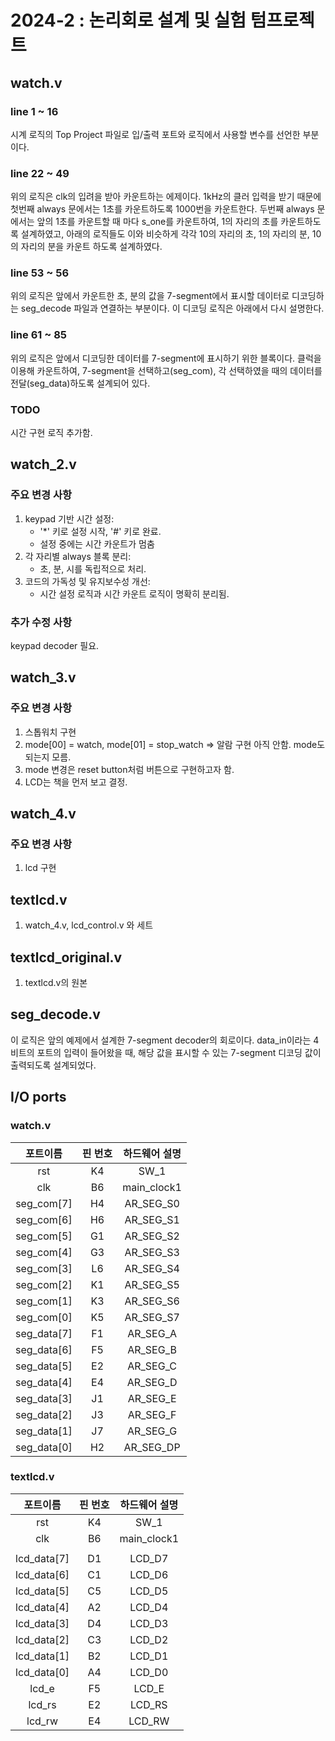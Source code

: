 # 2024-2 : 논리회로 설계 및 실험 텀프로젝트

## watch.v

### line 1 ~ 16
시계 로직의 Top Project 파일로 입/출력 포트와 로직에서 사용할 변수를 선언한 부분이다.

### line 22 ~ 49
위의 로직은 clk의 입려을 받아 카운트하는 에제이다. 1kHz의 클러 입력을 받기 때문에 첫번째 always 문에서는 1초를 카운트하도록 1000번을 카운트한다. 두번째 always 문에서는 앞의 1초를 카운트할 때 마다 s_one를 카운트하여, 1의 자리의 초를 카운트하도록 설계하였고, 아래의 로직들도 이와 비슷하게 각각 10의 자리의 초, 1의 자리의 분, 10의 자리의 분을 카운트 하도록 설계하였다.

### line 53 ~ 56
위의 로직은 앞에서 카운트한 초, 분의 값을 7-segment에서 표시할 데이터로 디코딩하는 seg_decode 파일과 연결하는 부분이다. 이 디코딩 로직은 아래에서 다시 설명한다.

### line 61 ~ 85
위의 로직은 앞에서 디코딩한 데이터를 7-segment에 표시하기 위한 블록이다. 클럭을 이용해 카운트하여, 7-segment을 선택하고(seg_com), 각 선택하였을 때의 데이터를 전달(seg_data)하도록 설계되어 있다.

### TODO
시간 구현 로직 추가함.

## watch_2.v
### 주요 변경 사항
1. keypad 기반 시간 설정:
   - '*' 키로 설정 시작, '#' 키로 완료.
   - 설정 중에는 시간 카운트가 멈춤
2. 각 자리별 always 블록 분리:
   - 초, 분, 시를 독립적으로 처리.
3. 코드의 가독성 및 유지보수성 개선:
   - 시간 설정 로직과 시간 카운트 로직이 명확히 분리됨.
### 추가 수정 사항
keypad decoder 필요. 

## watch_3.v
### 주요 변경 사항
1. 스톱워치 구현
2. mode[00] = watch, mode[01] = stop_watch => 알람 구현 아직 안함. mode도 되는지 모름.
3. mode 변경은 reset button처럼 버튼으로 구현하고자 함.
4. LCD는 책을 먼저 보고 결정.

## watch_4.v
### 주요 변경 사항
1. lcd 구현

## textlcd.v
1. watch_4.v, lcd_control.v 와 세트

## textlcd_original.v
1. textlcd.v의 원본


## seg_decode.v

이 로직은 앞의 예제에서 설계한 7-segment decoder의 회로이다. data_in이라는 4비트의 포트의 입력이 들어왔을 때, 해당 값을 표시할 수 있는 7-segment 디코딩 값이 출력되도록 설계되었다.

## I/O ports
### watch.v
|포트이름|핀 번호|하드웨어 설명|
|:------------:|:------------:|:------------:|
|rst|K4|SW_1|
|clk|B6|main_clock1|
|seg_com[7]|H4|AR_SEG_S0|
|seg_com[6]|H6|AR_SEG_S1|
|seg_com[5]|G1|AR_SEG_S2|
|seg_com[4]|G3|AR_SEG_S3|
|seg_com[3]|L6|AR_SEG_S4|
|seg_com[2]|K1|AR_SEG_S5|
|seg_com[1]|K3|AR_SEG_S6|
|seg_com[0]|K5|AR_SEG_S7|
|seg_data[7]|F1|AR_SEG_A|
|seg_data[6]|F5|AR_SEG_B|
|seg_data[5]|E2|AR_SEG_C|
|seg_data[4]|E4|AR_SEG_D|
|seg_data[3]|J1|AR_SEG_E|
|seg_data[2]|J3|AR_SEG_F|
|seg_data[1]|J7|AR_SEG_G|
|seg_data[0]|H2|AR_SEG_DP|

### textlcd.v
|포트이름|핀 번호|하드웨어 설명|
|:------------:|:------------:|:------------:|
|rst|K4|SW_1|
|clk|B6|main_clock1|
||||
|lcd_data[7]|D1|LCD_D7|
|lcd_data[6]|C1|LCD_D6|
|lcd_data[5]|C5|LCD_D5|
|lcd_data[4]|A2|LCD_D4|
|lcd_data[3]|D4|LCD_D3|
|lcd_data[2]|C3|LCD_D2|
|lcd_data[1]|B2|LCD_D1|
|lcd_data[0]|A4|LCD_D0|
|lcd_e|F5|LCD_E|
|lcd_rs|E2|LCD_RS|
|lcd_rw|E4|LCD_RW|